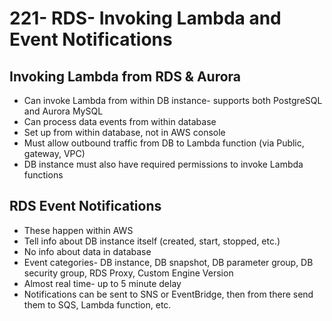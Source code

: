 # 221- RDS- Invoking Lambda and Event Notifications
## Invoking Lambda from RDS & Aurora
- Can invoke Lambda from within DB instance- supports both PostgreSQL and Aurora MySQL
- Can process data events from within database
- Set up from within database, not in AWS console
- Must allow outbound traffic from DB to Lambda function (via Public, gateway, VPC)
- DB instance must also have required permissions to invoke Lambda functions

## RDS Event Notifications
- These happen within AWS
- Tell info about DB instance itself (created, start, stopped, etc.)
- No info about data in database
- Event categories- DB instance, DB snapshot, DB parameter group, DB security group, RDS Proxy, Custom Engine Version
- Almost real time- up to 5 minute delay
- Notifications can be sent to SNS or EventBridge, then from there send them to SQS, Lambda function, etc.